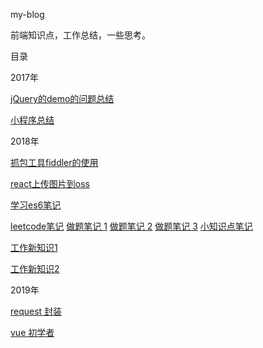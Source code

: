 my-blog 

前端知识点，工作总结，一些思考。

目录

2017年

[jQuery的demo的问题总结](https://github.com/tang-yue/my-blog/blob/master/conclusions/jQuery-demo-problem.md)

[小程序总结](https://github.com/tang-yue/my-blog/blob/master/conclusions/weChat-small-program-development.md)

2018年

[抓包工具fiddler的使用](https://github.com/tang-yue/my-blog/blob/master/conclusions/fiddler-course.md)

[react上传图片到oss](https://github.com/tang-yue/my-blog/blob/master/conclusions/react-oss-upload.md)

[学习es6笔记](https://github.com/tang-yue/my-blog/blob/master/learn-es6)

[leetcode笔记](https://github.com/tang-yue/my-blog/blob/master/notes/note-leetcode.md)
[做题笔记 1](https://github.com/tang-yue/my-blog/blob/master/notes/note-leetcode2.md)
[做题笔记 2](https://github.com/tang-yue/my-blog/blob/master/notes/note-leetcode3.md)
[做题笔记 3](https://github.com/tang-yue/my-blog/blob/master/notes/note-leetcode4.md)
[小知识点笔记](https://github.com/tang-yue/my-blog/blob/master/notes/unmemorable.md)

[工作新知识1](https://github.com/tang-yue/my-blog/blob/master/sources/work-new-knowledge1.md)

[工作新知识2](https://github.com/tang-yue/my-blog/blob/master/sources/work-new-knowledge2.md)

2019年

[request 封装](https://github.com/tang-yue/my-blog/blob/master/conclusions/request.md)

[vue 初学者](https://github.com/tang-yue/my-blog/blob/master/conclusions/vue-beginner.md)



